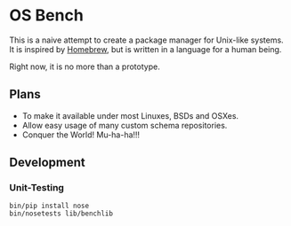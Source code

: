 OS Bench
========

This is a naive attempt to create a package manager for Unix-like systems.
It is inspired by [Homebrew](https://github.com/mxcl/homebrew), but is written
in a language for a human being.

Right now, it is no more than a prototype.

Plans
-----

* To make it available under most Linuxes, BSDs and OSXes.
* Allow easy usage of many custom schema repositories.
* Conquer the World! Mu-ha-ha!!!

Development
-----------

### Unit-Testing

    bin/pip install nose
    bin/nosetests lib/benchlib


